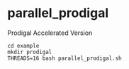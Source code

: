 # parallel_prodigal
Prodigal Accelerated Version
~~~
cd example
mkdir prodigal
THREADS=16 bash parallel_prodigal.sh
~~~
